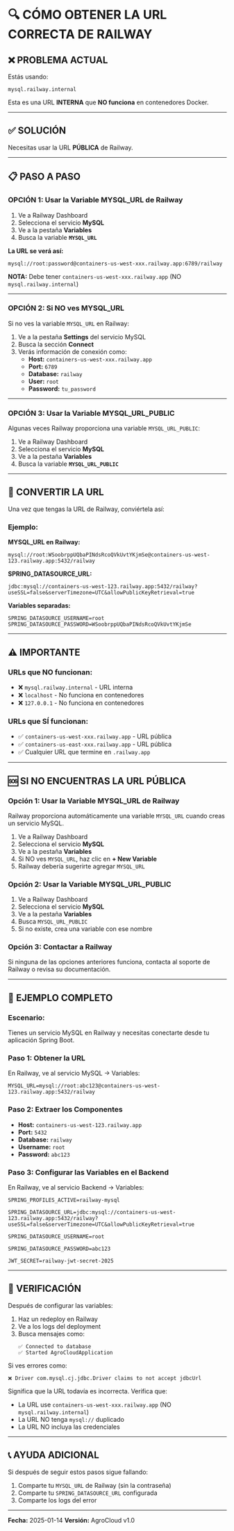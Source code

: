 # 🔍 CÓMO OBTENER LA URL CORRECTA DE RAILWAY

## ❌ PROBLEMA ACTUAL

Estás usando:
```
mysql.railway.internal
```

Esta es una URL **INTERNA** que **NO funciona** en contenedores Docker.

---

## ✅ SOLUCIÓN

Necesitas usar la URL **PÚBLICA** de Railway.

---

## 📋 PASO A PASO

### **OPCIÓN 1: Usar la Variable MYSQL_URL de Railway**

1. Ve a Railway Dashboard
2. Selecciona el servicio **MySQL**
3. Ve a la pestaña **Variables**
4. Busca la variable **`MYSQL_URL`**

**La URL se verá así:**
```
mysql://root:password@containers-us-west-xxx.railway.app:6789/railway
```

**NOTA:** Debe tener `containers-us-west-xxx.railway.app` (NO `mysql.railway.internal`)

---

### **OPCIÓN 2: Si NO ves MYSQL_URL**

Si no ves la variable `MYSQL_URL` en Railway:

1. Ve a la pestaña **Settings** del servicio MySQL
2. Busca la sección **Connect**
3. Verás información de conexión como:
   - **Host:** `containers-us-west-xxx.railway.app`
   - **Port:** `6789`
   - **Database:** `railway`
   - **User:** `root`
   - **Password:** `tu_password`

---

### **OPCIÓN 3: Usar la Variable MYSQL_URL_PUBLIC**

Algunas veces Railway proporciona una variable `MYSQL_URL_PUBLIC`:

1. Ve a Railway Dashboard
2. Selecciona el servicio **MySQL**
3. Ve a la pestaña **Variables**
4. Busca la variable **`MYSQL_URL_PUBLIC`**

---

## 🔧 CONVERTIR LA URL

Una vez que tengas la URL de Railway, conviértela así:

### **Ejemplo:**

**MYSQL_URL en Railway:**
```
mysql://root:WSoobrppUQbaPINdsRcoQVkUvtYKjmSe@containers-us-west-123.railway.app:5432/railway
```

**SPRING_DATASOURCE_URL:**
```
jdbc:mysql://containers-us-west-123.railway.app:5432/railway?useSSL=false&serverTimezone=UTC&allowPublicKeyRetrieval=true
```

**Variables separadas:**
```
SPRING_DATASOURCE_USERNAME=root
SPRING_DATASOURCE_PASSWORD=WSoobrppUQbaPINdsRcoQVkUvtYKjmSe
```

---

## ⚠️ IMPORTANTE

### **URLs que NO funcionan:**
- ❌ `mysql.railway.internal` - URL interna
- ❌ `localhost` - No funciona en contenedores
- ❌ `127.0.0.1` - No funciona en contenedores

### **URLs que SÍ funcionan:**
- ✅ `containers-us-west-xxx.railway.app` - URL pública
- ✅ `containers-us-east-xxx.railway.app` - URL pública
- ✅ Cualquier URL que termine en `.railway.app`

---

## 🆘 SI NO ENCUENTRAS LA URL PÚBLICA

### **Opción 1: Usar la Variable MYSQL_URL de Railway**

Railway proporciona automáticamente una variable `MYSQL_URL` cuando creas un servicio MySQL.

1. Ve a Railway Dashboard
2. Selecciona el servicio **MySQL**
3. Ve a la pestaña **Variables**
4. Si NO ves `MYSQL_URL`, haz clic en **+ New Variable**
5. Railway debería sugerirte agregar `MYSQL_URL`

### **Opción 2: Usar la Variable MYSQL_URL_PUBLIC**

1. Ve a Railway Dashboard
2. Selecciona el servicio **MySQL**
3. Ve a la pestaña **Variables**
4. Busca `MYSQL_URL_PUBLIC`
5. Si no existe, crea una variable con ese nombre

### **Opción 3: Contactar a Railway**

Si ninguna de las opciones anteriores funciona, contacta al soporte de Railway o revisa su documentación.

---

## 📝 EJEMPLO COMPLETO

### **Escenario:**

Tienes un servicio MySQL en Railway y necesitas conectarte desde tu aplicación Spring Boot.

### **Paso 1: Obtener la URL**

En Railway, ve al servicio MySQL → Variables:
```
MYSQL_URL=mysql://root:abc123@containers-us-west-123.railway.app:5432/railway
```

### **Paso 2: Extraer los Componentes**

- **Host:** `containers-us-west-123.railway.app`
- **Port:** `5432`
- **Database:** `railway`
- **Username:** `root`
- **Password:** `abc123`

### **Paso 3: Configurar las Variables en el Backend**

En Railway, ve al servicio Backend → Variables:

```
SPRING_PROFILES_ACTIVE=railway-mysql

SPRING_DATASOURCE_URL=jdbc:mysql://containers-us-west-123.railway.app:5432/railway?useSSL=false&serverTimezone=UTC&allowPublicKeyRetrieval=true

SPRING_DATASOURCE_USERNAME=root

SPRING_DATASOURCE_PASSWORD=abc123

JWT_SECRET=railway-jwt-secret-2025
```

---

## 🎯 VERIFICACIÓN

Después de configurar las variables:

1. Haz un redeploy en Railway
2. Ve a los logs del deployment
3. Busca mensajes como:
   ```
   ✅ Connected to database
   ✅ Started AgroCloudApplication
   ```

Si ves errores como:
```
❌ Driver com.mysql.cj.jdbc.Driver claims to not accept jdbcUrl
```

Significa que la URL todavía es incorrecta. Verifica que:
- La URL use `containers-us-west-xxx.railway.app` (NO `mysql.railway.internal`)
- La URL NO tenga `mysql://` duplicado
- La URL NO incluya las credenciales

---

## 📞 AYUDA ADICIONAL

Si después de seguir estos pasos sigue fallando:

1. Comparte tu `MYSQL_URL` de Railway (sin la contraseña)
2. Comparte tu `SPRING_DATASOURCE_URL` configurada
3. Comparte los logs del error

---

**Fecha:** 2025-01-14
**Versión:** AgroCloud v1.0

